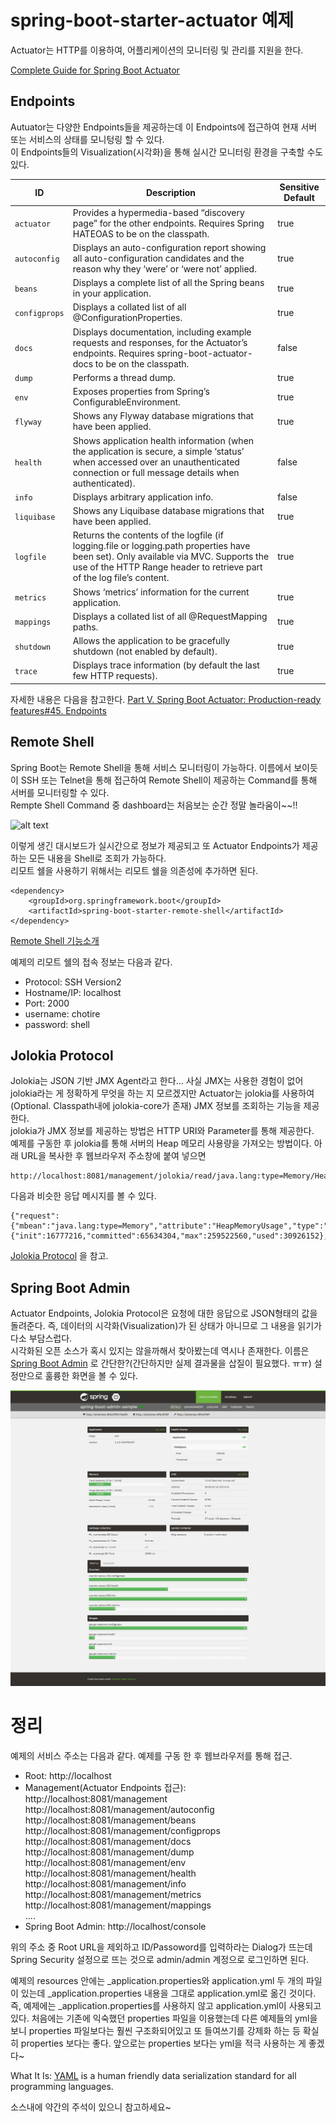 # spring-boot-starter-actuator 예제

Actuator는 HTTP를 이용하여, 어플리케이션의 모니터링 및 관리를 지원을 한다.

[Complete Guide for Spring Boot Actuator](http://www.javabeat.net/spring-boot-actuator)

## Endpoints
Autuator는 다양한 Endpoints들을 제공하는데 이 Endpoints에 접근하여 현재 서버 또는 서비스의 상태를 모니텅링 할 수 있다.  
이 Endpoints들의  Visualization(시각화)을 통해 실시간 모니터링 환경을 구축할 수도 있다. 

ID | Description | Sensitive Default
--- | --- | ---
`actuator`| Provides a hypermedia-based “discovery page” for the other endpoints. Requires Spring HATEOAS to be on the classpath. | true
`autoconfig`| Displays an auto-configuration report showing all auto-configuration candidates and the reason why they ‘were’ or ‘were not’ applied. | true
`beans`| Displays a complete list of all the Spring beans in your application. | true
`configprops`| Displays a collated list of all @ConfigurationProperties. | true
`docs`| Displays documentation, including example requests and responses, for the Actuator’s endpoints. Requires spring-boot-actuator-docs to be on the classpath. | false
`dump`| Performs a thread dump. | true
`env`| Exposes properties from Spring’s ConfigurableEnvironment. | true
`flyway`| Shows any Flyway database migrations that have been applied. | true
`health`| Shows application health information (when the application is secure, a simple ‘status’ when accessed over an unauthenticated connection or full message details when authenticated). | false
`info`| Displays arbitrary application info. | false
`liquibase`| Shows any Liquibase database migrations that have been applied. | true
`logfile`| Returns the contents of the logfile (if logging.file or logging.path properties have been set). Only available via MVC. Supports the use of the HTTP Range header to retrieve part of the log file’s content. | true
`metrics`| Shows ‘metrics’ information for the current application. | true
`mappings`| Displays a collated list of all @RequestMapping paths. | true
`shutdown`| Allows the application to be gracefully shutdown (not enabled by default). | true
`trace`| Displays trace information (by default the last few HTTP requests). | true

자세한 내용은 다음을 참고한다.
[Part V. Spring Boot Actuator: Production-ready features#45. Endpoints](https://docs.spring.io/spring-boot/docs/current/reference/html/production-ready-endpoints.html)

## Remote Shell
Spring Boot는 Remote Shell을 통해 서비스 모니터링이 가능하다.
이름에서 보이듯이 SSH 또는 Telnet을 통해 접근하여 Remote Shell이 제공하는 Command를 통해 서버를 모니터링할 수 있다.  
Rempte Shell Command 중 dashboard는 처음보는 순간 정말 놀라움이~~!!

![alt text](http://cfile5.uf.tistory.com/image/257F533755E04F19385FD9 "Remote Shell dashboard")

이렇게 생긴 대시보드가 실시간으로 정보가 제공되고 또 Actuator Endpoints가 제공하는 모든 내용을 Shell로 조회가 가능하다.  
리모트 쉘을 사용하기 위해서는 리모트 쉘을 의존성에 추가하면 된다.
```
<dependency>
    <groupId>org.springframework.boot</groupId>
    <artifactId>spring-boot-starter-remote-shell</artifactId>
</dependency>
```

[Remote Shell 기능소개](http://java.ihoney.pe.kr/379)

예제의 리모트 쉘의 접속 정보는 다음과 같다.
* Protocol: SSH Version2
* Hostname/IP: localhost
* Port: 2000
* username: chotire
* password: shell

## Jolokia Protocol
Jolokia는 JSON 기반 JMX Agent라고 한다... 사실 JMX는 사용한 경험이 없어 jolokia라는 게 정확하게 무엇을 하는 지 모르겠지만
Actuator는 jolokia를 사용하여(Optional. Classpath내에 jolokia-core가 존재) JMX 정보를 조회하는 기능을 제공한다.  
jolokia가 JMX 정보를 제공하는 방법은 HTTP URI와 Parameter를 통해 제공한다.   
예제를 구동한 후 jolokia를 통해 서버의 Heap 메모리 사용량을 가져오는 방법이다. 아래 URL을 복사한 후 웹브라우저 주소창에 붙여 넣으면
```
http://localhost:8081/management/jolokia/read/java.lang:type=Memory/HeapMemoryUsage
```
다음과 비슷한 응답 메시지를 볼 수 있다.
```
{"request":{"mbean":"java.lang:type=Memory","attribute":"HeapMemoryUsage","type":"read"},"value":{"init":16777216,"committed":65634304,"max":259522560,"used":30926152},"timestamp":1459409331,"status":200}
```
[Jolokia Protocol](https://jolokia.org/reference/html/protocol.html) 을 참고.

## Spring Boot Admin
Actuator Endpoints, Jolokia Protocol은 요청에 대한 응답으로 JSON형태의 값을 돌려준다. 즉, 데이터의 시각화(Visualization)가 된 상태가 아니므로 그 내용을 읽기가 다소 부담스럽다.  
시각화된 오픈 소스가 혹시 있지는 않을까해서 찾아봤는데 역시나 존재한다. 이름은 [Spring Boot Admin](https://github.com/codecentric/spring-boot-admin) 로 간단한?(간단하지만 실제 결과물을 삽질이 필요했다. ㅠㅠ) 설정만으로 훌륭한 화면을 볼 수 있다.

![alt text](https://raw.githubusercontent.com/codecentric/spring-boot-admin/master/screenshot-details.png "")

# 정리
예제의 서비스 주소는 다음과 같다. 예제를 구동 한 후 웹브라우저를 통해 접근.
* Root: http://localhost
* Management(Actuator Endpoints 접근): http://localhost:8081/management  
http://localhost:8081/management/autoconfig  
http://localhost:8081/management/beans  
http://localhost:8081/management/configprops  
http://localhost:8081/management/docs  
http://localhost:8081/management/dump  
http://localhost:8081/management/env  
http://localhost:8081/management/health  
http://localhost:8081/management/info  
http://localhost:8081/management/metrics  
http://localhost:8081/management/mappings  
....
* Spring Boot Admin: http://localhost/console

위의 주소 중 Root URL을 제외하고 ID/Passoword를 입력하라는 Dialog가 뜨는데 Spring Security 설정으로 뜨는 것으로 admin/admin 계정으로 로그인하면 된다. 

예제의 resources 안에는 _application.properties와 application.yml 두 개의 파일이 있는데 _application.properties 내용을 그대로 application.yml로 옮긴 것이다. 즉, 예제에는 _application.properties를 사용하지 않고 application.yml이 사용되고 있다.   처음에는 기존에 익숙했던 properties 파일을 이용했는데 다른 예제들의 yml을 보니 properties 파일보다는 훨씬 구조화되어있고 또 들여쓰기를 강제화 하는 등 확실히 properties 보다는 좋다. 앞으로는 properties 보다는 yml을 적극 사용하는 게 좋겠다~

What It Is: [YAML](http://yaml.org/) is a human friendly data serialization standard for all programming languages.

소스내에 약간의 주석이 있으니 참고하세요~

